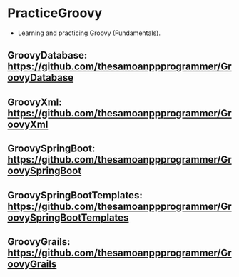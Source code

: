 # PracticeGroovy

* Learning and practicing Groovy (Fundamentals). 

## GroovyDatabase: https://github.com/thesamoanppprogrammer/GroovyDatabase

## GroovyXml: https://github.com/thesamoanppprogrammer/GroovyXml

## GroovySpringBoot: https://github.com/thesamoanppprogrammer/GroovySpringBoot

## GroovySpringBootTemplates: https://github.com/thesamoanppprogrammer/GroovySpringBootTemplates

## GroovyGrails: https://github.com/thesamoanppprogrammer/GroovyGrails
